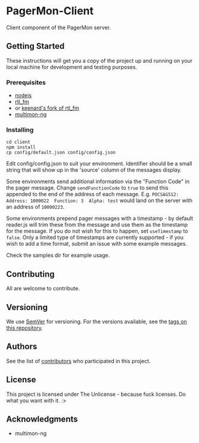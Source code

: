 # PagerMon-Client

Client component of the PagerMon server.

## Getting Started

These instructions will get you a copy of the project up and running on your local machine for development and testing purposes.

### Prerequisites

* [nodejs](https://nodejs.org/)
* [rtl_fm](https://github.com/osmocom/rtl-sdr)
* or [keenard's fork of rtl_fm](https://github.com/keenerd/rtl-sdr)
* [multimon-ng](https://github.com/EliasOenal/multimon-ng)

### Installing

```
cd client
npm install
cp config/default.json config/config.json
```

Edit config/config.json to suit your environment. Identifier should be a small string that will show up in the 'source' column of the messages display.

Some environments send additional information via the "Function Code" in the pager message. Change `sendFunctionCode` to `true` to send this appended to the end of the address of each message. E.g. `POCSAG512: Address: 1000022  Function: 3  Alpha: test` would land on the server with an address of `10000223`.

Some environments prepend pager messages with a timestamp - by default reader.js will trim these from the message and use them as the timestamp for the message. If you do not wish for this to happen, set `useTimestamp` to `false`. Only a limited type of timestamps are currently supported - if you wish to add a time format, submit an issue with some example messages.

Check the samples dir for example usage.

## Contributing

All are welcome to contribute.

## Versioning

We use [SemVer](http://semver.org/) for versioning. For the versions available, see the [tags on this repository](https://github.com/davidmckenzie/pagermon/tags). 

## Authors

See the list of [contributors](https://github.com/davidmckenzie/pagermon/contributors) who participated in this project.

## License

This project is licensed under The Unlicense - because fuck licenses. Do what you want with it. :>

## Acknowledgments

* multimon-ng
